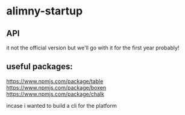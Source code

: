 # alimny-startup

## API

it not the official version but we'll go with it for the first year probably!


## useful packages:

https://www.npmjs.com/package/table
https://www.npmjs.com/package/boxen
https://www.npmjs.com/package/chalk

incase i wanted to build a cli for the platform